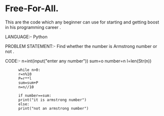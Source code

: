 # Free-For-All.
This are the code which any beginner can use for starting and getting boost in his programming career . 


LANGUAGE:- Python

PROBLEM STATEMENT:- Find whether the number is Armstrong number or not .

CODE:-    n=int(input("enter any number"))
          sum=o
          number=n
          l=len(Str(n))

          while n>0:
          r=n%10
          P=r**l
          sum=sum+P
          n=n//10

          if number==sum:
          print("it is armstrong number")
          else:
          print("not an armstrong number")
